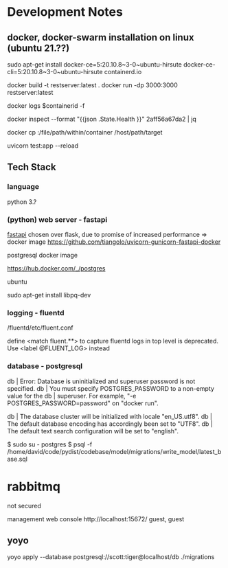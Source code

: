 # Development Notes

## docker, docker-swarm installation on linux (ubuntu 21.??)

sudo apt-get install docker-ce=5:20.10.8~3-0~ubuntu-hirsute docker-ce-cli=5:20.10.8~3-0~ubuntu-hirsute containerd.io

docker build -t restserver:latest .
docker run -dp 3000:3000 restserver:latest

docker logs $containerid -f

docker inspect --format "{{json .State.Health }}" 2aff56a67da2 | jq

docker cp <containerId>:/file/path/within/container /host/path/target

uvicorn test:app --reload

## Tech Stack

### language

python 3.?

### (python) web server - fastapi

[fastapi](https://github.com/tiangolo/fastapi) chosen over flask, due to promise of increased performance
=> docker image https://github.com/tiangolo/uvicorn-gunicorn-fastapi-docker

postgresql docker image

https://hub.docker.com/_/postgres

ubuntu

sudo apt-get install libpq-dev

### logging - fluentd 

/fluentd/etc/fluent.conf

define <match fluent.**> to capture fluentd logs in top level is deprecated. Use <label @FLUENT_LOG> instead

### database - postgresql

db     | Error: Database is uninitialized and superuser password is not specified.
db     |        You must specify POSTGRES_PASSWORD to a non-empty value for the
db     |        superuser. For example, "-e POSTGRES_PASSWORD=password" on "docker run".


db    | The database cluster will be initialized with locale "en_US.utf8".
db    | The default database encoding has accordingly been set to "UTF8".
db    | The default text search configuration will be set to "english".

$ sudo su - postgres
$ psql -f /home/david/code/pydist/codebase/model/migrations/write_model/latest_base.sql 

# rabbitmq

not secured

management web console
http://localhost:15672/
guest, guest

## yoyo

yoyo apply --database postgresql://scott:tiger@localhost/db ./migrations
